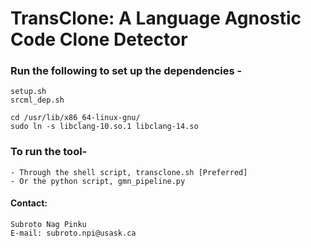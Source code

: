 # TransClone: A Language Agnostic Code Clone Detector

### Run the following to set up the dependencies -

```
setup.sh 
srcml_dep.sh

cd /usr/lib/x86_64-linux-gnu/
sudo ln -s libclang-10.so.1 libclang-14.so
```

### To run the tool-
```
- Through the shell script, transclone.sh [Preferred]
- Or the python script, gmn_pipeline.py
```

#### Contact:
```
Subroto Nag Pinku
E-mail: subroto.npi@usask.ca
```